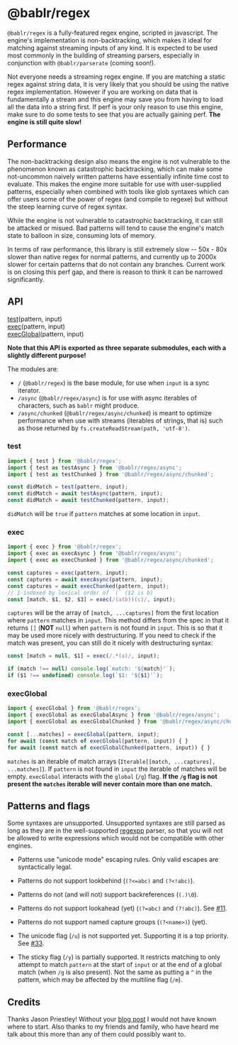 # @bablr/regex

`@bablr/regex` is a fully-featured regex engine, scripted in javascript. The engine's implementation is non-backtracking, which makes it ideal for matching against streaming inputs of any kind. It is expected to be used most commonly in the building of streaming parsers, especially in conjunction with `@bablr/parserate` (coming soon!).

Not everyone needs a streaming regex engine. If you are matching a static regex against string data, it is very likely that you should be using the native regex implementation. However if you are working on data that is fundamentally a stream and this engine may save you from having to load all the data into a string first. If perf is your only reason to use this engine, make sure to do some tests to see that you are actually gaining perf. **The engine is still quite slow!**

## Performance

The non-backtracking design also means the engine is not vulnerable to the phenomenon known as catastrophic backtracking, which can make some not-uncommon naively written patterns have essentially infinite time cost to evaluate. This makes the engine more suitable for use with user-supplied patterns, especially when combined with tools like glob syntaxes which can offer users some of the power of regex (and compile to regexe) but without the steep learning curve of regex syntax.

While the engine is not vulnerable to catastrophic backtracking, it can still be attacked or misued. Bad patterns will tend to cause the engine's match state to balloon in size, consuming lots of memory.

In terms of raw performance, this library is still extremely slow -- 50x - 80x slower than native regex for normal patterns, and currently up to 2000x slower for certain patterns that do not contain any branches. Current work is on closing this perf gap, and there is reason to think it can be narrowed significantly.

## API

[test](#test)(pattern, input)  
[exec](#exec)(pattern, input)  
[execGlobal](#execglobal)(pattern, input)

**Note that this API is exported as three separate submodules, each with a slightly different purpose!**

The modules are:

- `/` (`@bablr/regex`) is the base module, for use when `input` is a sync iterator.
- `/async` (`@bablr/regex/async`) is for use with async iterables of characters, such as `bablr` might produce.
- `/async/chunked` (`@bablr/regex/async/chunked`) is meant to optimize performance when use with streams (iterables of strings, that is) such as those returned by `fs.createReadStream(path, 'utf-8')`.

### test

```js
import { test } from '@bablr/regex';
import { test as testAsync } from '@bablr/regex/async';
import { test as testChunked } from '@bablr/regex/async/chunked';

const didMatch = test(pattern, input);
const didMatch = await testAsync(pattern, input);
const didMatch = await testChunked(pattern, input);
```

`didMatch` will be `true` if `pattern` matches at some location in `input`.

### exec

```js
import { exec } from '@bablr/regex';
import { exec as execAsync } from '@bablr/regex/async';
import { exec as execChunked } from '@bablr/regex/async/chunked';

const captures = exec(pattern, input);
const captures = await execAsync(pattern, input);
const captures = await execChunked(pattern, input);
// 1-indexed by lexical order of `(` ($2 is b)
const [match, $1, $2, $3] = exec(/(a(b))(c)/, input);
```

`captures` will be the array of `[match, ...captures]` from the first location where `pattern` matches in `input`. This method differs from the spec in that it returns `[]` (**NOT** `null`) when `pattern` is not found in `input`. This is so that it may be used more nicely with destructuring. If you need to check if the match was present, you can still do it nicely with destructuring syntax:

```js
const [match = null, $1] = exec(/.*(a)/, input);

if (match !== null) console.log(`match: '${match}'`);
if ($1 !== undefined) console.log(`$1: '${$1}'`);
```

### execGlobal

<!--prettier-ignore-->
```js
import { execGlobal } from '@bablr/regex';
import { execGlobal as execGlobalAsync } from '@bablr/regex/async';
import { execGlobal as execGlobalChunked } from '@bablr/regex/async/chunked';

const [...matches] = execGlobal(pattern, input);
for await (const match of execGlobal(pattern, input)) { }
for await (const match of execGlobalChunked(pattern, input)) { }
```

`matches` is an iterable of match arrays (`Iterable[[match, ...captures], ...matches]`). If `pattern` is not found in `input` the iterable of matches will be empty. `execGlobal` interacts with the `global` (`/g`) flag. **If the `/g` flag is not present the `matches` iterable will never contain more than one match.**

## Patterns and flags

Some syntaxes are unsupported. Unsupported syntaxes are still parsed as long as they are in the well-supported [regexpp](https://github.com/mysticatea/regexpp) parser, so that you will not be allowed to write expressions which would not be compatible with other engines.

- Patterns use "unicode mode" escaping rules. Only valid escapes are syntactically legal.

- Patterns do not support lookbehind (`(?<=abc)` and `(?<!abc)`).

- Patterns do not (and will not) support backreferences (`(.)\0`).

- Patterns do not support lookahead (yet) (`(?=abc)` and `(?!abc)`). See [#11](https://github.com/bablr-lang/regex/issues/11).

- Patterns do not support named capture groups (`(?<name>)`) (yet).

- The unicode flag (`/u`) is not supported yet. Supporting it is a top priority. See [#33](https://github.com/bablr-lang/regex/issues/33).

- The sticky flag (`/y`) is partially supported. It restricts matching to only attempt to match `pattern` at the start of `input` or at the end of a global match (when `/g` is also present). Not the same as putting a `^` in the pattern, which may be affected by the multiline flag (`/m`).

## Credits

Thanks Jason Priestley! Without your [blog post](https://jasonhpriestley.com/regex) I would not have known where to start. Also thanks to my friends and family, who have heard me talk about this more than any of them could possibly want to.
